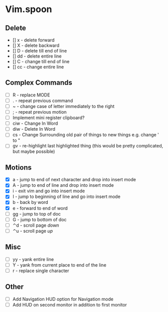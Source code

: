 # Vim.spoon

## Delete

- [] x - delete forward
- [] X - delete backward
- [] D - delete till end of line
- [] dd - delete entire line
- [] C - change till end of line
- [] cc - change entire line

## Complex Commands

- [ ] R - replace MODE
- [ ] . - repeat previous command
- [ ] ~ - change case of letter immediately to the right
- [ ] ; - repeat previous motion
- [ ] Implement mini register clipboard?
- [ ] ciw - Change In Word
- [ ] diw - Delete In Word
- [ ] cs<old><new> - Change Surrounding old pair of things to new things e.g. change ' to "
- [ ] gv - re-highlight last highlighted thing (this would be pretty complicated, but maybe possible)

## Motions

- [x] a - jump to end of next character and drop into insert mode
- [x] A - jump to end of line and drop into insert mode
- [x] i - exit vim and go into insert mode
- [x] I - jump to beginning of line and go into insert mode
- [x] b - back by word
- [x] e - forward to end of word
- [ ] gg - jump to top of doc
- [ ] G - jump to bottom of doc
- [ ] ⌃d - scroll page _down_
- [ ] ⌃u - scroll page _up_

## Misc

- [ ] yy - yank entire line
- [ ] Y - yank from current place to end of the line
- [ ] r - replace single character

## Other

- [ ] Add Navigation HUD option for Navigation mode
- [ ] Add HUD on second monitor in addition to first monitor
